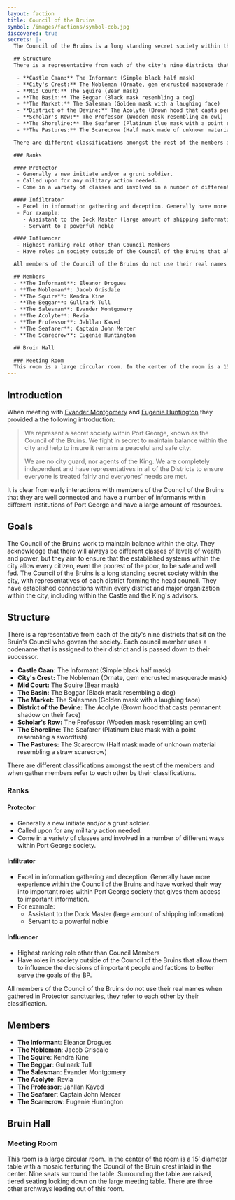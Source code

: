 ```yaml
---
layout: faction
title: Council of the Bruins
symbol: /images/factions/symbol-cob.jpg
discovered: true
secrets: |-
  The Council of the Bruins is a long standing secret society within the city, with representatives of each district forming the head council. They have established connections within every district and major organization within the city, including within the Castle and the King's advisors.

  ## Structure
  There is a representative from each of the city's nine districts that sit on the Bruin's Council who govern the society. Each council member uses a codename that is assigned to their district and is passed down to their successor.

   - **Castle Caan:** The Informant (Simple black half mask)
   - **City's Crest:** The Nobleman (Ornate, gem encrusted masquerade mask)
   - **Mid Court:** The Squire (Bear mask)
   - **The Basin:** The Beggar (Black mask resembling a dog)
   - **The Market:** The Salesman (Golden mask with a laughing face)
   - **District of the Devine:** The Acolyte (Brown hood that casts permanent shadow on their face)
   - **Scholar's Row:** The Professor (Wooden mask resembling an owl)
   - **The Shoreline:** The Seafarer (Platinum blue mask with a point resembling a swordfish)
   - **The Pastures:** The Scarecrow (Half mask made of unknown material resembling a straw scarecrow)

  There are different classifications amongst the rest of the members and when gather members refer to each other by their classifications.

  ### Ranks

  #### Protector
   - Generally a new initiate and/or a grunt soldier.
   - Called upon for any military action needed.
   - Come in a variety of classes and involved in a number of different ways within Port George society.

  #### Infiltrator
   - Excel in information gathering and deception. Generally have more experience within the Council of the Bruins and have worked their way into important roles within Port George society that gives them access to important information.
   - For example:
     - Assistant to the Dock Master (large amount of shipping information).
     - Servant to a powerful noble

  #### Influencer
   - Highest ranking role other than Council Members
   - Have roles in society outside of the Council of the Bruins that allow them to influence the decisions of important people and factions to better serve the goals of the BP.

  All members of the Council of the Bruins do not use their real names when gathered in Protector sanctuaries, they refer to each other by their classification.

  ## Members
  - **The Informant**: Eleanor Drogues
  - **The Nobleman**: Jacob Grisdale
  - **The Squire**: Kendra Kine
  - **The Beggar**: Gullnark Tull
  - **The Salesman**: Evander Montgomery
  - **The Acolyte**: Revia
  - **The Professor**: Jahllan Kaved
  - **The Seafarer**: Captain John Mercer
  - **The Scarecrow**: Eugenie Huntington

  ## Bruin Hall

  ### Meeting Room
  This room is a large circular room. In the center of the room is a 15’ diameter table with a mosaic featuring the Council of the Bruin crest inlaid in the center. Nine seats surround the table. Surrounding the table are raised, tiered seating looking down on the large meeting table. There are three other archways leading out of this room.
---
```

## Introduction
When meeting with [Evander Montgomery]({{site.baseurl}}/npcs/evander-montgomery/) and [Eugenie Huntington]({{site.baseurl}}/npcs/eugenie-huntington/) they provided a the following introduction:

> We represent a secret society within Port George, known as the Council of the Bruins. We fight in secret to maintain balance within the city and help to insure it remains a peaceful and safe city.
>
> We are no city guard, nor agents of the King. We are completely independent and have representatives in all of the Districts to ensure everyone is treated fairly and everyones' needs are met.

It is clear from early interactions with members of the Council of the Bruins that they are well connected and have a number of informants within different institutions of Port George and have a large amount of resources.

## Goals
The Council of the Bruins work to maintain balance within the city. They acknowledge that there will always be different classes of levels of wealth and power, but they aim to ensure that the established systems within the city allow every citizen, even the poorest of the poor, to be safe and well fed.
The Council of the Bruins is a long standing secret society within the city, with representatives of each district forming the head council. They have established connections within every district and major organization within the city, including within the Castle and the King's advisors.

## Structure
There is a representative from each of the city's nine districts that sit on the Bruin's Council who govern the society. Each council member uses a codename that is assigned to their district and is passed down to their successor.

 - **Castle Caan:** The Informant (Simple black half mask)
 - **City's Crest:** The Nobleman (Ornate, gem encrusted masquerade mask)
 - **Mid Court:** The Squire (Bear mask)
 - **The Basin:** The Beggar (Black mask resembling a dog)
 - **The Market:** The Salesman (Golden mask with a laughing face)
 - **District of the Devine:** The Acolyte (Brown hood that casts permanent shadow on their face)
 - **Scholar's Row:** The Professor (Wooden mask resembling an owl)
 - **The Shoreline:** The Seafarer (Platinum blue mask with a point resembling a swordfish)
 - **The Pastures:** The Scarecrow (Half mask made of unknown material resembling a straw scarecrow)

There are different classifications amongst the rest of the members and when gather members refer to each other by their classifications.

### Ranks

#### Protector
 - Generally a new initiate and/or a grunt soldier.
 - Called upon for any military action needed.
 - Come in a variety of classes and involved in a number of different ways within Port George society.

#### Infiltrator
 - Excel in information gathering and deception. Generally have more experience within the Council of the Bruins and have worked their way into important roles within Port George society that gives them access to important information.
 - For example:
   - Assistant to the Dock Master (large amount of shipping information).
   - Servant to a powerful noble

#### Influencer
 - Highest ranking role other than Council Members
 - Have roles in society outside of the Council of the Bruins that allow them to influence the decisions of important people and factions to better serve the goals of the BP.

All members of the Council of the Bruins do not use their real names when gathered in Protector sanctuaries, they refer to each other by their classification.

## Members
- **The Informant**: Eleanor Drogues
- **The Nobleman**: Jacob Grisdale
- **The Squire**: Kendra Kine
- **The Beggar**: Gullnark Tull
- **The Salesman**: Evander Montgomery
- **The Acolyte**: Revia
- **The Professor**: Jahllan Kaved
- **The Seafarer**: Captain John Mercer
- **The Scarecrow**: Eugenie Huntington

## Bruin Hall

### Meeting Room
This room is a large circular room. In the center of the room is a 15’ diameter table with a mosaic featuring the Council of the Bruin crest inlaid in the center. Nine seats surround the table. Surrounding the table are raised, tiered seating looking down on the large meeting table. There are three other archways leading out of this room.
